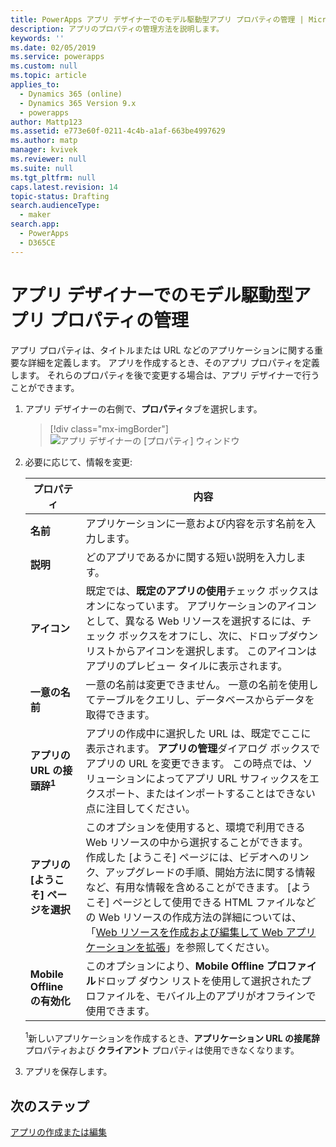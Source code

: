 ```yaml
---
title: PowerApps アプリ デザイナーでのモデル駆動型アプリ プロパティの管理 | MicrosoftDocs
description: アプリのプロパティの管理方法を説明します。
keywords: ''
ms.date: 02/05/2019
ms.service: powerapps
ms.custom: null
ms.topic: article
applies_to:
  - Dynamics 365 (online)
  - Dynamics 365 Version 9.x
  - powerapps
author: Mattp123
ms.assetid: e773e60f-0211-4c4b-a1af-663be4997629
ms.author: matp
manager: kvivek
ms.reviewer: null
ms.suite: null
ms.tgt_pltfrm: null
caps.latest.revision: 14
topic-status: Drafting
search.audienceType:
  - maker
search.app:
  - PowerApps
  - D365CE
---
```


# <a name="manage-model-driven-app-properties-in-the-app-designer"></a>アプリ デザイナーでのモデル駆動型アプリ プロパティの管理

アプリ プロパティは、タイトルまたは URL などのアプリケーションに関する重要な詳細を定義します。 アプリを作成するとき、そのアプリ プロパティを定義します。 それらのプロパティを後で変更する場合は、アプリ デザイナーで行うことができます。  
  
1.  アプリ デザイナーの右側で、**プロパティ**タブを選択します。  

    > [!div class="mx-imgBorder"] 
    > ![アプリ デザイナーの [プロパティ] ウィンドウ](media/app-designer-properties-tab.png "アプリ デザイナーの [プロパティ] ウィンドウ")  
  
2.  必要に応じて、情報を変更:  

    |プロパティ|内容|  
    |--------------|-----------------|
    |**名前**|アプリケーションに一意および内容を示す名前を入力します。|  
    |**説明**|どのアプリであるかに関する短い説明を入力します。|  
    |**アイコン**|既定では、**既定のアプリの使用**チェック ボックスはオンになっています。 アプリケーションのアイコンとして、異なる Web リソースを選択するには、チェック ボックスをオフにし、次に、ドロップダウン リストからアイコンを選択します。 このアイコンはアプリのプレビュー タイルに表示されます。|
    |**一意の名前**| 一意の名前は変更できません。 一意の名前を使用してテーブルをクエリし、データベースからデータを取得できます。|
    |**アプリの URL の接頭辞<sup>1</sup>**| アプリの作成中に選択した URL は、既定でここに表示されます。 **アプリの管理**ダイアログ ボックスでアプリの URL を変更できます。 この時点では、ソリューションによってアプリ URL サフィックスをエクスポート、またはインポートすることはできない点に注目してください。|
    |**アプリの [ようこそ] ページを選択**|このオプションを使用すると、環境で利用できる Web リソースの中から選択することができます。 作成した [ようこそ] ページには、ビデオへのリンク、アップグレードの手順、開始方法に関する情報など、有用な情報を含めることができます。 [ようこそ] ページとして使用できる HTML ファイルなどの Web リソースの作成方法の詳細については、「[Web リソースを作成および編集して Web アプリケーションを拡張](create-edit-web-resources.md)」を参照してください。|
    |**Mobile Offline の有効化**|このオプションにより、**Mobile Offline プロファイル**ドロップ ダウン リストを使用して選択されたプロファイルを、モバイル上のアプリがオフラインで使用できます。|

    <sup>1</sup>新しいアプリケーションを作成するとき、**アプリケーション URL の接尾辞** プロパティおよび **クライアント** プロパティは使用できなくなります。
3.  アプリを保存します。  
  
## <a name="next-steps"></a>次のステップ  
 [アプリの作成または編集](create-edit-app.md)
